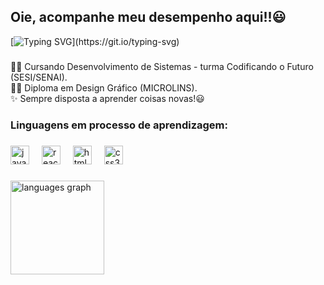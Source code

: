 <h2 align="left">Oie, acompanhe meu desempenho aqui!!😃</h2>

[![Typing SVG](https://readme-typing-svg.herokuapp.com/?color=f4acb7&size=35&center=true&vcenter=true&width=1000&lines=Bem_vindo+ao+meu+perfil+:%29;Temos+coisas+legais+aqui!)](https://git.io/typing-svg) 

###

<p align="left">👩‍💻 Cursando Desenvolvimento de Sistemas - turma Codificando o Futuro (SESI/SENAI).<br>👩‍🎨 Diploma em Design Gráfico (MICROLINS).<br>✨ Sempre disposta a aprender coisas novas!😃</p>

###

<h3 align="left">Linguagens em processo de aprendizagem:</h3>

###

<div align="left">
  <img src="https://cdn.jsdelivr.net/gh/devicons/devicon/icons/javascript/javascript-original.svg" height="30" alt="javascript logo"  />
  <img width="12" />
  <img src="https://cdn.jsdelivr.net/gh/devicons/devicon/icons/react/react-original.svg" height="30" alt="react logo"  />
  <img width="12" />
  <img src="https://cdn.jsdelivr.net/gh/devicons/devicon/icons/html5/html5-original.svg" height="30" alt="html5 logo"  />
  <img width="12" />
  <img src="https://cdn.jsdelivr.net/gh/devicons/devicon/icons/css3/css3-original.svg" height="30" alt="css3 logo"  />
</div>

###

  <img src="https://github-readme-stats.vercel.app/api/top-langs?username=rinmarys&locale=en&hide_title=false&layout=compact&card_width=320&langs_count=5&theme=dracula&hide_border=false" height="150" alt="languages graph"  />

###

<!---
rinmarys/rinmarys is a ✨ special ✨ repository because its `README.md` (this file) appears on your GitHub profile.
You can click the Preview link to take a look at your changes.
--->
